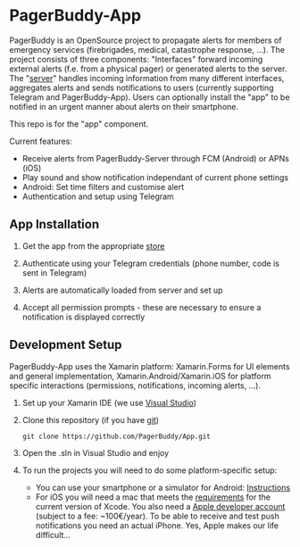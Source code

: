 # PagerBuddy-App

PagerBuddy is an OpenSource project to propagate alerts for members of emergency services (firebrigades, medical, catastrophe response, ...). The project consists of three components: "Interfaces" forward incoming external alerts (f.e. from a physical pager) or generated alerts to the server. The "[server](https://github.com/PagerBuddy/Server)" handles incoming information from many different interfaces, aggregates alerts and sends notifications to users (currently supporting Telegram and PagerBuddy-App). Users can optionally install the "app" to be notified in an urgent manner about alerts on their smartphone.

This repo is for the "app" component.

Current features:
* Receive alerts from PagerBuddy-Server through FCM (Android) or APNs (iOS)
* Play sound and show notification independant of current phone settings
* Android: Set time filters and customise alert
* Authentication and setup using Telegram

## App Installation

1. Get the app from the appropriate [store](bartunik.de/pagerbuddy)

2. Authenticate using your Telegram credentials (phone number, code is sent in Telegram)

3. Alerts are automatically loaded from server and set up

4. Accept all permission prompts - these are necessary to ensure a notification is displayed correctly

## Development Setup
PagerBuddy-App uses the Xamarin platform: Xamarin.Forms for UI elements and general implementation, Xamarin.Android/Xamarin.iOS for platform specific interactions (permissions, notifications, incoming alerts, ...).

1. Set up your Xamarin IDE (we use [Visual Studio](https://dotnet.microsoft.com/en-us/learn/xamarin/hello-world-tutorial/install))

2. Clone this repository (if you have [git](https://git-scm.com/downloads))
   ```
   git clone https://github.com/PagerBuddy/App.git
   ```

3. Open the .sln in Visual Studio and enjoy

4. To run the projects you will need to do some platform-specific setup:
   * You can use your smartphone or a simulator for Android: [Instructions](https://dotnet.microsoft.com/en-us/learn/xamarin/hello-world-tutorial/devicesetup)
   * For iOS you will need a mac that meets the [requirements](https://developer.apple.com/support/xcode/) for the current version of Xcode. You also need a [Apple developer account](https://developer.apple.com/programs/enroll/) (subject to a fee: ~100€/year). To be able to receive and test push notifications you need an actual iPhone. Yes, Apple makes our life difficult...
